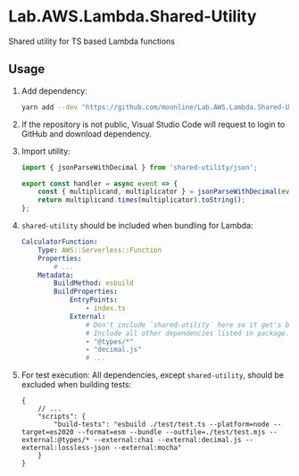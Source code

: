 # Lab.AWS.Lambda.Shared-Utility

Shared utility for TS based Lambda functions


## Usage

1. Add dependency:

    ```sh
    yarn add --dev "https://github.com/moonline/Lab.AWS.Lambda.Shared-Utility"
    ```

2. If the repository is not public, Visual Studio Code will request to login to GitHub and download dependency.
3. Import utility:

    ```ts
    import { jsonParseWithDecimal } from 'shared-utility/json';

    export const handler = async event => {
        const { multiplicand, multiplicator } = jsonParseWithDecimal(event.body);
        return multiplicand.times(multiplicator).toString();
    };
    ```

1. `shared-utility` should be included when bundling for Lambda:

    ```yaml
    CalculatorFunction:
        Type: AWS::Serverless::Function
        Properties:
            # ...
        Metadata:
            BuildMethod: esbuild
            BuildProperties:
                EntryPoints:
                    - index.ts
                External:
                    # Don't include `shared-utility` here so it get's bundled together with the Lambda code
                    # Include all other dependencies listed in package.json
                    - "@types/*"
                    - "decimal.js"
                    # ...
    ```

2. For test execution: All dependencies, except `shared-utility`, should be excluded when building tests:

    ```jsonc
    {
        // ...
        "scripts": {
            "build-tests": "esbuild ./test/test.ts --platform=node --target=es2020 --format=esm --bundle --outfile=./test/test.mjs --external:@types/* --external:chai --external:decimal.js --external:lossless-json --external:mocha"
        }
    }
    ```



